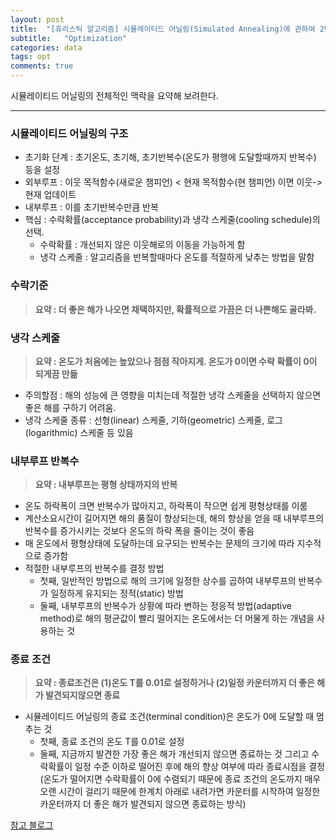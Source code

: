 ```yaml
---
layout: post
title:  "[휴리스틱 알고리즘] 시뮬레이티드 어닐링(Simulated Annealing)에 관하여 2탄"
subtitle:   "Optimization"
categories: data
tags: opt
comments: true
---
```


시뮬레이티드 어닐링의 전체적인 맥락을 요약해 보려한다.

---
### 시뮬레이티드 어닐링의 구조
  
- 초기화 단계 : 초기온도, 초기해, 초기반복수(온도가 평행에 도달할때까지 반복수) 등을 설정  
- 외부루프 : 이웃 목적함수(새로운 챔피언) < 현재 목적함수(현 챔피언) 이면 이웃->현재 업데이트  
- 내부루프 : 이를 초기반복수만큼 반복  
- 핵심 : 수락확률(acceptance probability)과 냉각 스케줄(cooling schedule)의 선택. 
    - 수락확률 : 개선되지 않은 이웃해로의 이동을 가능하게 함
    - 냉각 스케줄 : 알고리즘을 반복할때마다 온도를 적절하게 낮추는 방법을 말함
  
  
### 수락기준

> **요약 : 더 좋은 해가 나오면 채택하지만, 확률적으로 가끔은 더 나쁜해도 골라봐.**
  
  
### 냉각 스케줄
  
> **요약 : 온도가 처음에는 높았으나 점점 작아지게. 온도가 0이면 수락 확률이 0이 되게끔 만듦**
  
- 주의할점 : 해의 성능에 큰 영향을 미치는데 적절한 냉각 스케줄을 선택하지 않으면 좋은 해를 구하기 어려움.  
- 냉각 스케줄 종류 : 선형(linear) 스케줄, 기하(geometric) 스케줄, 로그(logarithmic) 스케줄 등 있음
  
  
### 내부루프 반복수
  
> **요약 : 내부루프는 평형 상태까지의 반복**

- 온도 하락폭이 크면 반복수가 많아지고, 하락폭이 작으면 쉽게 평형상태를 이룸
- 계산소요시간이 길어지면 해의 품질이 향상되는데, 해의 향상을 얻을 때 내부루프의 반복수를 증가시키는 것보다 온도의 하락 폭을 줄이는 것이 좋음 
- 매 온도에서 평형상태에 도달하는데 요구되는 반복수는 문제의 크기에 따라 지수적으로 증가함
- 적절한 내부루프의 반복수를 결정 방법
    - 첫째, 일반적인 방법으로 해의 크기에 일정한 상수를 곱하여 내부루프의 반복수가 일정하게 유지되는 정적(static) 방법 
    - 둘째, 내부루프의 반복수가 상황에 따라 변하는 정응적 방법(adaptive method)로 해의 평균값이 빨리 떨어지는 온도에서는 더 머물게 하는 개념을 사용하는 것
  
  
### 종료 조건
  
> **요약 : 종료조건은 (1)온도 T를 0.01로 설정하거나 (2)일정 카운터까지 더 좋은 해가 발견되지않으면 종료**
  
- 시뮬레이티드 어닐링의 종료 조건(terminal condition)은 온도가 0에 도달할 때 멈추는 것  
    - 첫째, 종료 조건의 온도 T를 0.01로 설정  
    - 둘째, 지금까지 발견한 가장 좋은 해가 개선되지 않으면 종료하는 것 그리고 수락확률이 일정 수준 이하로 떨어진 후에 해의 향상 여부에 따라 종료시점을 결정
    (온도가 떨어지면 수락확률이 0에 수렴되기 때문에 종료 조건의 온도까지 매우 오랜 시간이 걸리기 때문에 한계치 아래로 내려가면 카운터를 시작하여 일정한 카운터까지 더 좋은 해가 발견되지 않으면 종료하는 방식)
    
    
  
  
[참고 블로그](https://unerue.github.io/introduction-simulated-annealing/)
